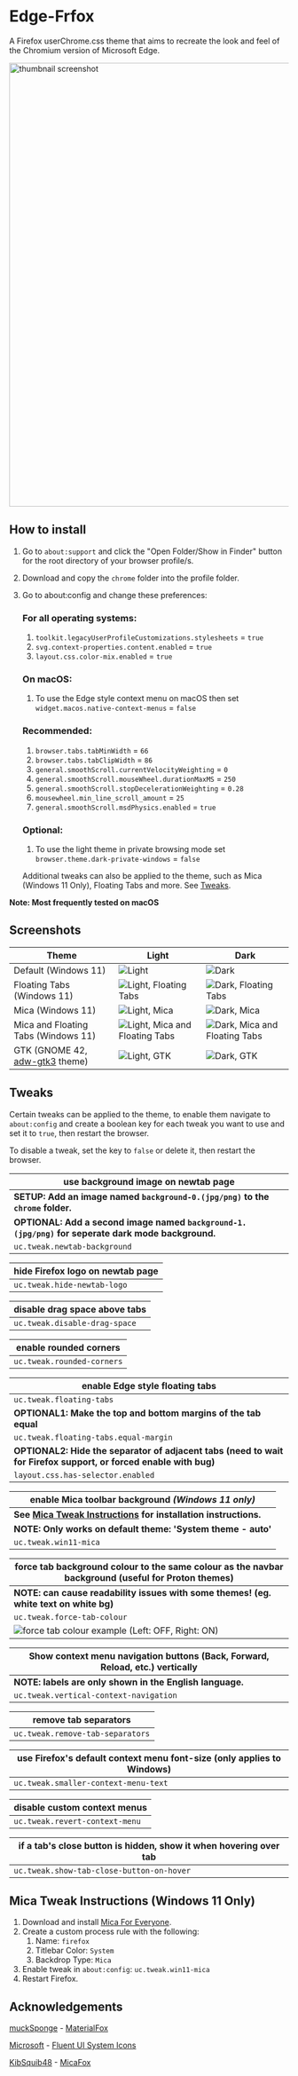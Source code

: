 # Edge-Frfox
A Firefox userChrome.css theme that aims to recreate the look and feel of the Chromium version of Microsoft Edge.

<!-- use <img> element to set a maximum width -->
<img src="screenshots/thumbnail.png" alt="thumbnail screenshot" title="Screenshot taken with macOS Monterey / Firefox Nightly 96.0a1 (2021-11-30)" width="800">

## How to install
1. Go to `about:support` and click the "Open Folder/Show in Finder" button for the root directory of your browser profile/s.
2. Download and copy the `chrome` folder into the profile folder.
3. Go to about:config and change these preferences:

   ### For all operating systems:
   1. `toolkit.legacyUserProfileCustomizations.stylesheets` = `true`
   2. `svg.context-properties.content.enabled` = `true`
   3. `layout.css.color-mix.enabled` = `true`

   ### On macOS:
   1. To use the Edge style context menu on macOS then set `widget.macos.native-context-menus` = `false`

   ### Recommended:
   1. `browser.tabs.tabMinWidth` = `66`
   2. `browser.tabs.tabClipWidth` = `86`
   3. `general.smoothScroll.currentVelocityWeighting` = `0`
   4. `general.smoothScroll.mouseWheel.durationMaxMS` = `250`
   5. `general.smoothScroll.stopDecelerationWeighting` = `0.28`
   6. `mousewheel.min_line_scroll_amount` = `25`
   7. `general.smoothScroll.msdPhysics.enabled` = `true`

   ### Optional:
   1. To use the light theme in private browsing mode set `browser.theme.dark-private-windows` = `false`

   Additional tweaks can also be applied to the theme, such as Mica (Windows 11 Only), Floating Tabs and more. See [Tweaks](#tweaks).

**Note: Most frequently tested on macOS**

## Screenshots
| Theme                               | Light                                   | Dark                                   |
| ----------------------------------- | --------------------------------------- | -------------------------------------- |
| Default (Windows 11)                | ![Light][s-l]                           | ![Dark][s-d]                           |
| Floating Tabs (Windows 11)          | ![Light, Floating Tabs][s-lf]           | ![Dark, Floating Tabs][s-df]           |
| Mica (Windows 11)                   | ![Light, Mica][s-lm]                    | ![Dark, Mica][s-dm]                    |
| Mica and Floating Tabs (Windows 11) | ![Light, Mica and Floating Tabs][s-lmf] | ![Dark, Mica and Floating Tabs][s-dmf] |
| GTK (GNOME 42, [adw-gtk3][1] theme) | ![Light, GTK][s-lgtk]                   | ![Dark, GTK][s-dgtk]                   |

## Tweaks
Certain tweaks can be applied to the theme, to enable them navigate to `about:config` and create a boolean key for each tweak you want to use and set it to `true`, then restart the browser.

To disable a tweak, set the key to `false` or delete it, then restart the browser.

| use background image on newtab page                                                                |
| -------------------------------------------------------------------------------------------------- |
| **SETUP: Add an image named `background-0.(jpg/png)` to the `chrome` folder.**                     |
| **OPTIONAL: Add a second image named `background-1.(jpg/png)` for seperate dark mode background.** |
| `uc.tweak.newtab-background`                                                                       |

| hide Firefox logo on newtab page |
| -------------------------------- |
| `uc.tweak.hide-newtab-logo`      |

| disable drag space above tabs |
| ----------------------------- |
| `uc.tweak.disable-drag-space` |

| enable rounded corners     |
| -------------------------- |
| `uc.tweak.rounded-corners` |

| enable Edge style floating tabs                                                                                  |
| ---------------------------------------------------------------------------------------------------------------- |
| `uc.tweak.floating-tabs`                                                                                         |
| **OPTIONAL1: Make the top and bottom margins of the tab equal**                                                  |
| `uc.tweak.floating-tabs.equal-margin`                                                                            |
| **OPTIONAL2: Hide the separator of adjacent tabs (need to wait for Firefox support, or forced enable with bug)** |
| `layout.css.has-selector.enabled`                                                                                |

| enable Mica toolbar background *(Windows 11 only)*                  |
| ------------------------------------------------------------------- |
| **See [Mica Tweak Instructions][3] for installation instructions.** |
| **NOTE: Only works on default theme: 'System theme - auto'**        |
| `uc.tweak.win11-mica`                                               |

| force tab background colour to the same colour as the navbar background (useful for Proton themes) |
| -------------------------------------------------------------------------------------------------- |
| **NOTE: can cause readability issues with some themes! (eg. white text on white bg)**              |
| `uc.tweak.force-tab-colour`                                                                        |
| ![force tab colour example](screenshots/force-tab-colour.svg) (Left: OFF, Right: ON)               |

| Show context menu navigation buttons (Back, Forward, Reload, etc.) vertically |
| ----------------------------------------------------------------------------- |
| **NOTE: labels are only shown in the English language.**                      |
| `uc.tweak.vertical-context-navigation`                                        |

| remove tab separators            |
| -------------------------------- |
| `uc.tweak.remove-tab-separators` |

| use Firefox's default context menu font-size (only applies to Windows) |
| ---------------------------------------------------------------------- |
| `uc.tweak.smaller-context-menu-text`                                   |

| disable custom context menus   |
| ------------------------------ |
| `uc.tweak.revert-context-menu` |

| if a tab's close button is hidden, show it when hovering over tab |
| ----------------------------------------------------------------- |
| `uc.tweak.show-tab-close-button-on-hover`                         |

## Mica Tweak Instructions (Windows 11 Only)
1. Download and install [Mica For Everyone][2].
2. Create a custom process rule with the following:
   1. Name: `firefox`
   2. Titlebar Color: `System`
   3. Backdrop Type: `Mica`
3. Enable tweak in `about:config`: `uc.tweak.win11-mica`
4. Restart Firefox.

## Acknowledgements
[muckSponge](https://github.com/muckSponge) - [MaterialFox](https://github.com/muckSponge/MaterialFox)

[Microsoft](https://github.com/microsoft) - [Fluent UI System Icons](https://github.com/microsoft/fluentui-system-icons)

[KibSquib48](https://github.com/KibSquib48) - [MicaFox](https://github.com/KibSquib48/MicaFox)

<!-- links -->
[1]: https://github.com/lassekongo83/adw-gtk3
[2]: https://github.com/MicaForEveryone/MicaForEveryone
[3]: #mica-tweak-instructions-windows-11-only

<!-- light mode screenshot links -->
[s-l]: screenshots/light.png
[s-lf]: screenshots/light-floating-tabs.png
[s-lm]: screenshots/light-mica.png
[s-lmf]: screenshots/light-mica-floating-tabs.png
[s-lgtk]: screenshots/gtk-light.png

<!-- dark mode screenshot links -->
[s-d]: screenshots/dark.png
[s-df]: screenshots/dark-floating-tabs.png
[s-dm]: screenshots/dark-mica.png
[s-dmf]: screenshots/dark-mica-floating-tabs.png
[s-dgtk]: screenshots/gtk-dark.png
